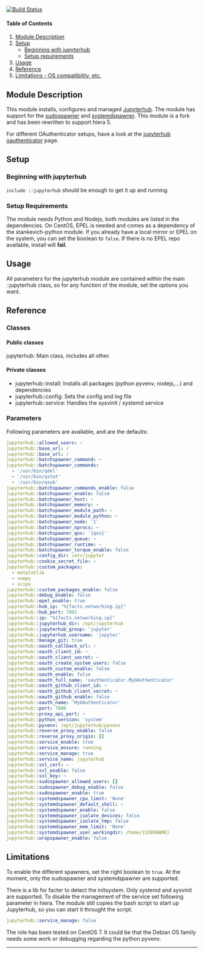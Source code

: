 [![Build Status](https://travis-ci.org/kuleuven/puppet-jupyterhub.svg?branch=master)](https://travis-ci.org/kuleuven/puppet-jupyterhub)

#### Table of Contents

1. [Module Description](#module-description)
1. [Setup](#setup)
    * [Beginning with jupyterhub](#beginning-with-jupyterhub)
    * [Setup requirements](#setup-requirements)
1. [Usage](#usage)
1. [Reference](#reference)
1. [Limitations - OS compatibility, etc.](#limitations)


## Module Description

This module installs, configures and managed [Jupyterhub](https://github.com/jupyterhub/jupyterhub). The module has support for the [sudospawner](https://github.com/jupyterhub/sudospawner) and [systemdspawner](https://github.com/jupyterhub/systemdspawner). This module is a fork and has been rewritten to support hiera 5.

For different OAuthenticator setups, have a look at the [jupyterhub oauthenticator](https://github.com/jupyterhub/oauthenticator) page.

## Setup

### Beginning with jupyterhub

`include ::jupyterhub` should be enough to get it up and running.

### Setup Requirements

The module needs Python and Nodejs, both modules are listed in the dependencies. On CentOS, EPEL is needed and comes as a dependency of the stankevich-python module. If you already have a local mirror or EPEL on the system, you can set the boolean to `false`. If there is no EPEL repo available, install will **fail**.


## Usage

All parameters for the jupyterhub module are contained within the main ::jupyterhub class, so for any function of the module, set the options you want.


## Reference

### Classes

#### Public classes

jupyterhub: Main class, includes all other.

#### Private classes

- jupyterhub::install: Installs all packages (python pyvenv, nodejs,...) and dependencies
- jupyterhub::config: Sets the config and log file
- jupyterhub::service: Handles the sysvinit / systemd service

### Parameters

Following parameters are available, and are the defaults:

```yaml
jupyterhub::allowed_users: ~
jupyterhub::base_url: /
jupyterhub::base_url: /
jupyterhub::batchspawner_command: ~
jupyterhub::batchspawner_commands:
  - '/usr/bin/qdel'
  - '/usr/bin/qstat'
  - '/usr/bin/qsub'
jupyterhub::batchspawner_commands_enable: false
jupyterhub::batchspawner_enable: false
jupyterhub::batchspawner_host: ~
jupyterhub::batchspawner_memory: ~
jupyterhub::batchspawner_module_path: ~
jupyterhub::batchspawner_module_python: ~
jupyterhub::batchspawner_node: '1'
jupyterhub::batchspawner_nprocs: ~
jupyterhub::batchspawner_qos: '{qos}'
jupyterhub::batchspawner_queue: ~
jupyterhub::batchspawner_runtime: ~
jupyterhub::batchspawner_torque_enable: false
jupyterhub::config_dir: /etc/jupyter
jupyterhub::cookie_secret_file: ~
jupyterhub::custom_packages:
  - matplotlib
  - numpy
  - scipy
jupyterhub::custom_packages_enable: false
jupyterhub::debug_enable: false
jupyterhub::epel_enable: true
jupyterhub::hub_ip: "%{facts.networking.ip}"
jupyterhub::hub_port: 7001
jupyterhub::ip: "%{facts.networking.ip}"
jupyterhub::jupyterhub_dir: /opt/jupyterhub
jupyterhub::jupyterhub_group: 'jupyter'
jupyterhub::jupyterhub_username: 'jupyter'
jupyterhub::manage_git: true
jupyterhub::oauth_callback_url: ~
jupyterhub::oauth_client_id: ~
jupyterhub::oauth_client_secret: ~
jupyterhub::oauth_create_system_users: false
jupyterhub::oauth_custom_enable: false
jupyterhub::oauth_enable: false
jupyterhub::oauth_full_name: 'oauthenticator.MyOAuthenticator'
jupyterhub::oauth_github_client_id: ~
jupyterhub::oauth_github_client_secret: ~
jupyterhub::oauth_github_enable: false
jupyterhub::oauth_name: 'MyOAuthenticator'
jupyterhub::port: 7000
jupyterhub::proxy_api_port: ~
jupyterhub::python_version: 'system'
jupyterhub::pyvenv: /opt/jupyterhub/pyvenv
jupyterhub::reverse_proxy_enable: false
jupyterhub::reverse_proxy_origin: []
jupyterhub::service_enable: true
jupyterhub::service_ensure: running
jupyterhub::service_manage: true
jupyterhub::service_name: jupyterhub
jupyterhub::ssl_cert: ~
jupyterhub::ssl_enable: false
jupyterhub::ssl_key: ~
jupyterhub::sudospawner_allowed_users: []
jupyterhub::sudospawner_debug_enable: false
jupyterhub::sudospawner_enable: true
jupyterhub::systemdspawner_cpu_limit: 'None'
jupyterhub::systemdspawner_default_shell: ~
jupyterhub::systemdspawner_enable: false
jupyterhub::systemdspawner_isolate_devices: false
jupyterhub::systemdspawner_isolate_tmp: false
jupyterhub::systemdspawner_mem_limit: 'None'
jupyterhub::systemdspawner_user_workingdir: /home/{USERNAME}
jupyterhub::wrapspawner_enable: false
```

## Limitations

To enable the different spawners, set the right boolean to `true`.
At the moment, only the sudospawner and systemdspawner are supported.

There is a lib for facter to detect the initsystem. Only systemd and sysvinit are supported. To disable the management of the service set following parameter in hiera. The module still copies the bash script to start up Jupyterhub, so you can start it throught the script.

```yaml
jupyterhub::service_manage: false
```

The role has been tested on CentOS 7. It could be that the Debian OS family needs some work or debugging regarding the python pyvenv.



---
